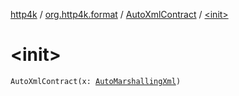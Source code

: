 [http4k](../../index.md) / [org.http4k.format](../index.md) / [AutoXmlContract](index.md) / [&lt;init&gt;](./-init-.md)

# &lt;init&gt;

`AutoXmlContract(x: `[`AutoMarshallingXml`](../-auto-marshalling-xml/index.md)`)`